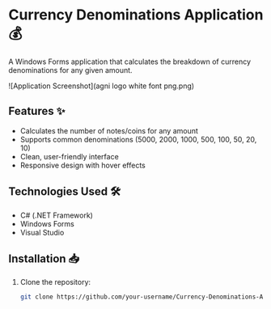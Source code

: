 # Currency Denominations Application 💰

A Windows Forms application that calculates the breakdown of currency denominations for any given amount.

![Application Screenshot](agni logo white font png.png) 

## Features ✨
- Calculates the number of notes/coins for any amount
- Supports common denominations (5000, 2000, 1000, 500, 100, 50, 20, 10)
- Clean, user-friendly interface
- Responsive design with hover effects

## Technologies Used 🛠️
- C# (.NET Framework)
- Windows Forms
- Visual Studio

## Installation 📥
1. Clone the repository:
   ```bash
   git clone https://github.com/your-username/Currency-Denominations-App.git
